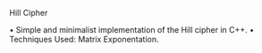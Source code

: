 Hill Cipher

•	Simple and minimalist implementation of the Hill cipher in C++.
•	Techniques Used: Matrix Exponentation.
